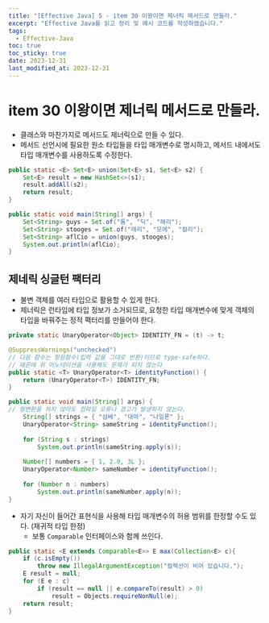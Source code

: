 ```yaml
---
title: "[Effective Java] 5 - item 30 이왕이면 제너릭 메서드로 만들라."
excerpt: "Effective Java를 읽고 정리 및 예시 코드를 작성하였습니다."
tags:
  - Effective-Java
toc: true
toc_sticky: true
date: 2023-12-31
last_modified_at: 2023-12-31
---
```


# item 30 이왕이면 제너릭 메서드로 만들라.

- 클래스와 마찬가지로 메서드도 제너릭으로 만들 수 있다.
- 메서드 선언시에 필요한 원소 타입들을 타입 매개변수로 명시하고, 메서드 내에서도 타입 매개변수를 사용하도록 수정한다.

```java
public static <E> Set<E> union(Set<E> s1, Set<E> s2) {   
	Set<E> result = new HashSet<>(s1);
    result.addAll(s2);
    return result;
}

public static void main(String[] args) {
	Set<String> guys = Set.of("톰", "딕", "해리");
	Set<String> stooges = Set.of("래리", "모에", "컬리");   
	Set<String> aflCio = union(guys, stooges);   
	System.out.println(aflCio);
}
```

## 제네릭 싱글턴 팩터리

- 불변 객체를 여러 타입으로 활용할 수 있게 한다.
- 제너릭은 런타임에 타입 정보가 소거되므로, 요청한 타입 매개변수에 맞게 객체의 타입을 바꿔주는 정적 팩터리를 만들어야 한다.

```java
private static UnaryOperator<Object> IDENTITY_FN = (t) -> t;

@SuppressWarnings("unchecked")
// 다음 함수는 항등함수(입력 값을 그대로 반환)이므로 type-safe하다.
// 때문에 위 어노테이션을 사용해도 문제가 되지 않는다
public static <T> UnaryOperator<T> identityFunction() {
	return (UnaryOperator<T>) IDENTITY_FN;
}

public static void main(String[] args) {
// 형변환을 하지 않아도 컴파일 오류나 경고가 발생하지 않는다.
	String[] strings = { "삼베", "대마", "나일론" };
    UnaryOperator<String> sameString = identityFunction();
    
    for (String s : strings)
        System.out.println(sameString.apply(s));
    
    Number[] numbers = { 1, 2.0, 3L };
    UnaryOperator<Number> sameNumber = identityFunction();    
    
    for (Number n : numbers)
        System.out.println(sameNumber.apply(n));
}
```

- 자기 자신이 들어간 표현식을 사용해 타입 매개변수의 허용 범위를 한정할 수도 있다. (재귀적 타입 한정)
	- 보통 `Comparable` 인터페이스와 함께 쓰인다.

```java
public static <E extends Comparable<E>> E max(Collection<E> c){
	if (c.isEmpty())        
		throw new IllegalArgumentException("컬렉션이 비어 있습니다.");    
	E result = null;
    for (E e : c)
	    if (result == null || e.compareTo(result) > 0)
            result = Objects.requireNonNull(e);
    return result;
}
```